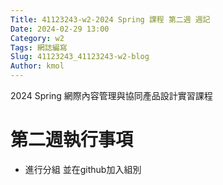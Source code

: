 ```yaml
---
Title: 41123243-w2-2024 Spring 課程 第二週 週記
Date: 2024-02-29 13:00
Category: w2
Tags: 網誌編寫
Slug: 41123243_41123243-w2-blog
Author: kmol
---
```


2024 Spring 網際內容管理與協同產品設計實習課程

<!-- PELICAN_END_SUMMARY -->

# 第二週執行事項
- 進行分組 並在github加入組別
